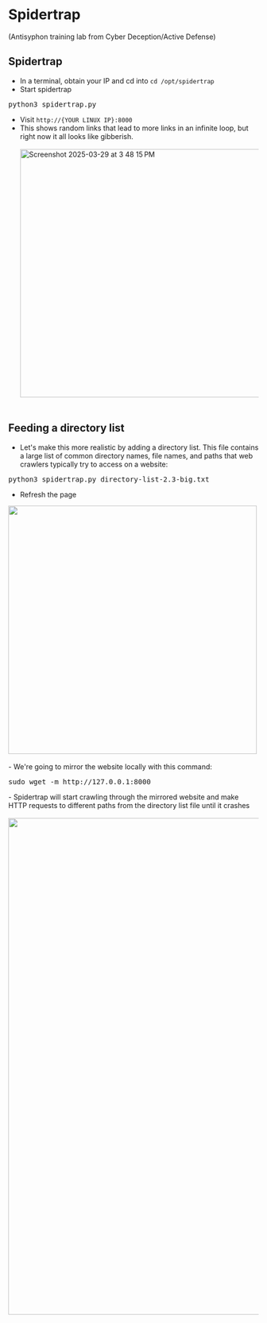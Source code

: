 # Spidertrap
(Antisyphon training lab from Cyber Deception/Active Defense)
## Spidertrap
- In a terminal, obtain your IP and cd into  ```cd /opt/spidertrap```
- Start spidertrap
<pre>python3 spidertrap.py</pre>
- Visit ```http://{YOUR LINUX IP}:8000```
- This shows random links that lead to more links in an infinite loop, but right now it all looks like gibberish. <br><br>
<img width="500" alt="Screenshot 2025-03-29 at 3 48 15 PM" src="https://github.com/user-attachments/assets/177b977b-ce72-4d86-9a8d-e50cfe95e702" /> <br><br>
## Feeding a directory list
- Let's make this more realistic by adding a directory list. This file contains a large list of common directory names, file names, and paths that web crawlers typically try to access on a website:
<pre>python3 spidertrap.py directory-list-2.3-big.txt</pre>
- Refresh the page <br>
<img src="https://github.com/user-attachments/assets/8d7da576-a6c0-4ed1-aa36-8194aef1012c" width="500" height="auto" />
 <br><br>
- We're going to mirror the website locally with this command:
<pre>sudo wget -m http://127.0.0.1:8000</pre>
- Spidertrap will start crawling through the mirrored website and make HTTP requests to different paths from the directory list file until it crashes <br><br>
<img src="https://github.com/user-attachments/assets/664dd48c-350f-4123-bc3b-5db997dc7ea1" width="1000" height="auto" />



